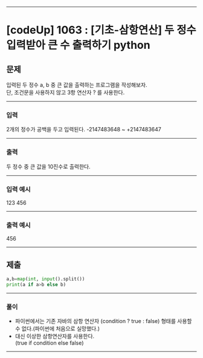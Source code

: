 
---

# [codeUp] 1063 : [기초-삼항연산] 두 정수 입력받아 큰 수 출력하기 python


## 문제
 
입력된 두 정수 a, b 중 큰 값을 출력하는 프로그램을 작성해보자.   
단, 조건문을 사용하지 않고 3항 연산자 ? 를 사용한다.




---
### 입력 

2개의 정수가 공백을 두고 입력된다.
-2147483648 ~ +2147483647


---
### 출력   

두 정수 중 큰 값을 10진수로 출력한다.

---
### 입력 예시

123 456

---
### 출력 예시

456

---
제출
---
```python
a,b=map(int, input().split())
print(a if a>b else b)
```

---
### 풀이
* 파이썬에서는 기존 자바의 삼항 연산자 (condition ? true : false) 형태를 사용할 수 없다.(파이썬에 처음으로 실망했다.)
* 대신 이상한 삼항연산자를 사용한다.   
(true if condition else false)

---
